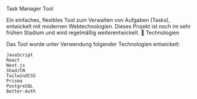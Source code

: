 Task Manager Tool

Ein einfaches, flexibles Tool zum Verwalten von Aufgaben (Tasks), entwickelt mit modernen Webtechnologien. Dieses Projekt ist noch im sehr frühen Stadium und wird regelmäßig weiterentwickelt.
🚀 Technologien

Das Tool wurde unter Verwendung folgender Technologien entwickelt:

    JavaScript
    React
    Next.js
    Shad/CN
    TailwindCSS
    Prisma
    PostgreSQL
    Better-Auth

